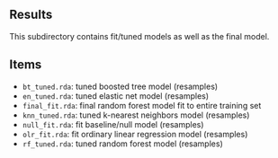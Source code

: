 ## Results

This subdirectory contains fit/tuned models as well as the final model.

## Items

-   `bt_tuned.rda`: tuned boosted tree model (resamples)
-   `en_tuned.rda`: tuned elastic net model (resamples)
-   `final_fit.rda`: final random forest model fit to entire training set
-   `knn_tuned.rda`: tuned k-nearest neighbors model (resamples)
-   `null_fit.rda`: fit baseline/null model (resamples)
-   `olr_fit.rda`: fit ordinary linear regression model (resamples)
-   `rf_tuned.rda`: tuned random forest model (resamples)
